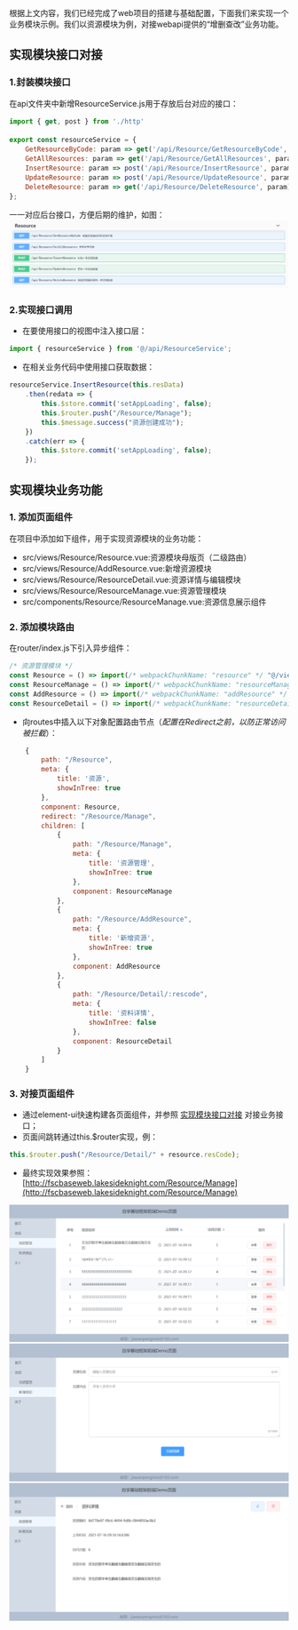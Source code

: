 
根据上文内容，我们已经完成了web项目的搭建与基础配置，下面我们来实现一个业务模块示例。我们以资源模块为例，对接webapi提供的“增删查改”业务功能。

## 实现模块接口对接
### 1.封装模块接口
在api文件夹中新增ResourceService.js用于存放后台对应的接口：
```js
import { get, post } from './http'

export const resourceService = {
    GetResourceByCode: param => get('/api/Resource/GetResourceByCode', param),
    GetAllResources: param => get('/api/Resource/GetAllResources', param),
    InsertResource: param => post('/api/Resource/InsertResource', param),
    UpdateResource: param => post('/api/Resource/UpdateResource', param),
    DeleteResource: param => get('/api/Resource/DeleteResource', param)
};
```
一一对应后台接口，方便后期的维护，如图：
![一一对应后台接口](../_media/web/一一对应后台接口.png)

### 2.实现接口调用
* 在要使用接口的视图中注入接口层：
```js
import { resourceService } from '@/api/ResourceService';
```
* 在相关业务代码中使用接口获取数据：
```js {1-2,6-9}
resourceService.InsertResource(this.resData)
    .then(redata => {
        this.$store.commit('setAppLoading', false);
        this.$router.push("/Resource/Manage");
        this.$message.success("资源创建成功");
    })
    .catch(err => {
        this.$store.commit('setAppLoading', false);
    });
```

## 实现模块业务功能
### 1. 添加页面组件
在项目中添加如下组件，用于实现资源模块的业务功能：
* src/views/Resource/Resource.vue:资源模块母版页（二级路由）
* src/views/Resource/AddResource.vue:新增资源模块
* src/views/Resource/ResourceDetail.vue:资源详情与编辑模块
* src/views/Resource/ResourceManage.vue:资源管理模块
* src/components/Resource/ResourceManage.vue:资源信息展示组件
### 2. 添加模块路由
在router/index.js下引入异步组件：
```js
/* 资源管理模块 */
const Resource = () => import(/* webpackChunkName: "resource" */ "@/views/Resource/Resource.vue");
const ResourceManage = () => import(/* webpackChunkName: "resourceManage" */ "@/views/Resource/ResourceManage.vue");
const AddResource = () => import(/* webpackChunkName: "addResource" */ "@/views/Resource/AddResource.vue");
const ResourceDetail = () => import(/* webpackChunkName: "resourceDetail" */ "@/views/Resource/ResourceDetail.vue");
```
* 向routes中插入以下对象配置路由节点（*配置在Redirect之前，以防正常访问被拦截*）：
```js 
    {
        path: "/Resource",
        meta: {
            title: '资源',
            showInTree: true
        },
        component: Resource,
        redirect: "/Resource/Manage",
        children: [
            {
                path: "/Resource/Manage",
                meta: {
                    title: '资源管理',
                    showInTree: true
                },
                component: ResourceManage
            },
            {
                path: "/Resource/AddResource",
                meta: {
                    title: '新增资源',
                    showInTree: true
                },
                component: AddResource
            },
            {
                path: "/Resource/Detail/:rescode",
                meta: {
                    title: '资料详情',
                    showInTree: false
                },
                component: ResourceDetail
            }
        ]
    }
```
### 3. 对接页面组件
* 通过element-ui快速构建各页面组件，并参照 [实现模块接口对接](#实现模块接口对接) 对接业务接口；
* 页面间跳转通过this.$router实现，例：
```js
this.$router.push("/Resource/Detail/" + resource.resCode);
```
* 最终实现效果参照：  
[http://fscbaseweb.lakesideknight.com/Resource/Manage](http://fscbaseweb.lakesideknight.com/Resource/Manage)
  
![资源模块效果1](../_media/web/资源模块效果1.png)
![资源模块效果2](../_media/web/资源模块效果2.png)
![资源模块效果3](../_media/web/资源模块效果3.png)

